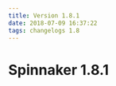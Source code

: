 ```yaml
---
title: Version 1.8.1
date: 2018-07-09 16:37:22 
tags: changelogs 1.8
---
```

# Spinnaker 1.8.1
<script src="https://gist.github.com/spinnaker-release/7c2520843f0ceb3640c77ba1300d8083.js"/>